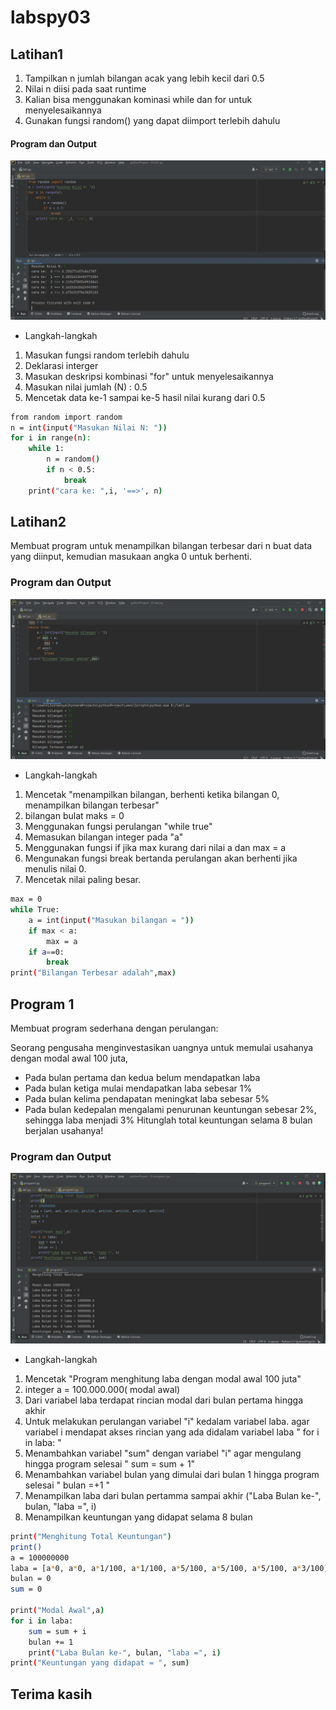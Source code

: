 # labspy03

## Latihan1

1. Tampilkan n jumlah bilangan acak yang lebih kecil dari 0.5
2. Nilai n diisi pada saat runtime
3. Kalian bisa menggunakan kominasi while dan for untuk menyelesaikannya
4. Gunakan fungsi random() yang dapat diimport terlebih dahulu

#### Program dan Output

![Gambar1](screenshots/ss1.jpg)

- Langkah-langkah
1. Masukan fungsi random terlebih dahulu
2. Deklarasi interger
3. Masukan deskripsi kombinasi "for" untuk menyelesaikannya
4. Masukan nilai jumlah (N) : 0.5
5. Mencetak data ke-1 sampai ke-5 hasil nilai kurang dari 0.5


```bash 
from random import random
n = int(input("Masukan Nilai N: "))
for i in range(n):
    while 1:
        n = random()
        if n < 0.5:
            break
    print("cara ke: ",i, '==>', n)
```

## Latihan2

Membuat program untuk menampilkan bilangan terbesar dari n buat data yang diinput, 
kemudian masukaan angka 0 untuk berhenti.


### Program dan Output

![Gambar2](screenshots/ss2.jpg)

- Langkah-langkah

1. Mencetak "menampilkan bilangan, berhenti ketika bilangan 0, menampilkan bilangan terbesar"
2. bilangan bulat maks = 0
3. Menggunakan fungsi perulangan "while true"
4. Memasukan bilangan integer pada "a"
5. Menggunakan fungsi if jika max kurang dari nilai a dan max = a
6. Mengunakan fungsi break bertanda perulangan akan berhenti jika menulis nilai 0.
7. Mencetak nilai paling besar.

```bash
max = 0
while True:
    a = int(input("Masukan bilangan = "))
    if max < a:
        max = a
    if a==0:
        break
print("Bilangan Terbesar adalah",max)
```

## Program 1

Membuat program sederhana dengan perulangan: 

Seorang pengusaha menginvestasikan uangnya untuk memulai usahanya dengan modal awal 100 juta,
- Pada bulan pertama dan kedua belum mendapatkan laba
- Pada bulan ketiga mulai mendapatkan laba sebesar 1%
- Pada bulan kelima pendapatan meningkat laba sebesar 5%
- Pada bulan kedepalan mengalami penurunan keuntungan sebesar 2%, sehingga laba menjadi 3%
Hitunglah total keuntungan selama 8 bulan berjalan usahanya!


### Program dan Output

![Gambar3](screenshots/ss3.jpg)

- Langkah-langkah

1. Mencetak "Program menghitung laba dengan modal awal 100 juta"
2. integer a = 100.000.000( modal awal)
3. Dari variabel laba terdapat rincian modal dari bulan pertama hingga akhir
4. Untuk melakukan perulangan variabel "i" kedalam variabel laba. agar variabel i mendapat akses rincian yang ada didalam variabel laba
    " for i in laba: "
5. Menambahkan variabel "sum" dengan variabel "i" agar mengulang hingga program selesai
    " sum = sum + 1"
6. Menambahkan variabel bulan yang dimulai dari bulan 1 hingga program selesai
    " bulan =+1 "
7. Menampilkan laba dari bulan pertamma sampai akhir
    ("Laba Bulan ke-", bulan, "laba =", i)
8. Menampilkan keuntungan yang didapat selama 8 bulan


```bash
print("Menghitung Total Keuntungan")
print()
a = 100000000
laba = [a*0, a*0, a*1/100, a*1/100, a*5/100, a*5/100, a*5/100, a*3/100]
bulan = 0
sum = 0

print("Modal Awal",a)
for i in laba:
    sum = sum + i
    bulan += 1
    print("Laba Bulan ke-", bulan, "laba =", i)
print("Keuntungan yang didapat = ", sum)
```

## Terima kasih